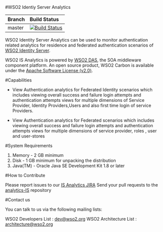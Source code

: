 #WSO2 Identiy Server Analytics

|  Branch | Build Status |
| :------------ |:-------------
| master      | [![Build Status](https://wso2.org/jenkins/view/analytics/job/analytics-products/job/analytics-is/badge/icon)](https://wso2.org/jenkins/view/analytics/job/analytics-products/job/analytics-is) |


WSO2 Identity Server Analytics can be used to monitor authentication related analytics for residence and federated authentication scenarios of [WSO2 Identity Server](http://wso2.com/products/identity-server/).

WSO2 IS Analytics is powered by [WSO2 DAS](http://wso2.com/products/data-analytics-server/), the SOA middleware component platform. An open source product, WSO2 Carbon is available under the [Apache Software License (v2.0)](http://www.apache.org/licenses/LICENSE-2.0.html).


#Capabilities 

- View Authentication analytics for Federated Identity scenarios which includes viewing overall success and failure login attempts and authentication attempts views for multiple dimensions of Service Provider, Identity Providers,Users and also first time login of service Providers.

- View Authentication analytics for Federated scenarios which includes viewing 
overall success and failure login attempts and authentication attempts views for multiple dimensions of service provider, roles , user and user-stores

#System Requirements


1. Memory   - 2 GB minimum
2. Disk     - 1 GB minimum for unpacking the distribution
3. Java(TM) - Oracle Java SE Development Kit 1.8 or later


#How to Contribute
  
 Please report issues to our [IS Analytics JIRA](https://wso2.org/jira/browse/ANLYIS)
 Send your pull requests to the [analytics-IS](https://github.com/wso2/analytics-is) repository
  
#Contact us
  
You can talk to us via the following mailing lists:
  
WSO2 Developers List : dev@wso2.org
WSO2 Architecture List : architecture@wso2.org
